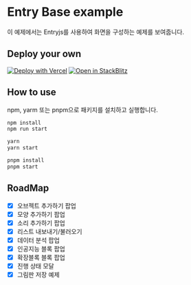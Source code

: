 # Entry Base example

이 예제에서는 Entryjs를 사용하여 화면을 구성하는 예제를 보여줍니다.

## Deploy your own

[![Deploy with Vercel](https://vercel.com/button)](https://vercel.com/new/clone?repository-url=https://github.com/entrylabs/example/tree/main/base&project-name=entryjs-base&repository-name=entryjs-base)
[![Open in StackBlitz](https://developer.stackblitz.com/img/open_in_stackblitz.svg)](https://stackblitz.com/github/entrylabs/example/tree/main/base)

## How to use

npm, yarm 또는 pnpm으로 패키지를 설치하고 실행합니다.

```bash
npm install
npm run start
```

```bash
yarn
yarn start
```

```bash
pnpm install
pnpm start
```

## RoadMap

-   [x] 오브젝트 추가하기 팝업
-   [x] 모양 추가하기 팝업
-   [x] 소리 추가하기 팝업
-   [x] 리스트 내보내기/불러오기
-   [x] 데이터 분석 팝업
-   [x] 인공지능 블록 팝업
-   [x] 확장블록 블록 팝업
-   [x] 진행 상태 모달
-   [x] 그림판 저장 예제
